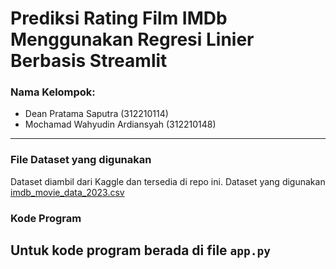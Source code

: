 # Prediksi Rating Film IMDb Menggunakan Regresi Linier Berbasis Streamlit

### Nama Kelompok:
- Dean Pratama Saputra (312210114)
- Mochamad Wahyudin Ardiansyah (312210148)
---
### File Dataset yang digunakan
Dataset diambil dari Kaggle dan tersedia di repo ini. Dataset yang digunakan [imdb_movie_data_2023.csv](https://github.com/Mwahyudin1/streamlit-imdb-app/blob/main/imdb_movie_data_2023.csv)

### Kode Program
Untuk kode program berada di file `app.py`
---
